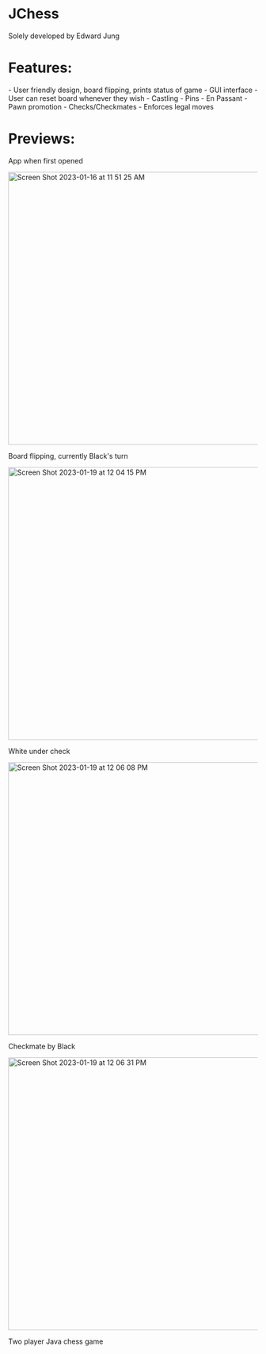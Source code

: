 # JChess

Solely developed by Edward Jung

<h1>Features:</h1>
- User friendly design, board flipping, prints status of game
- GUI interface
- User can reset board whenever they wish
- Castling
- Pins
- En Passant
- Pawn promotion
- Checks/Checkmates
- Enforces legal moves

<h1>Previews:</h1>

App when first opened

<img width="550" alt="Screen Shot 2023-01-16 at 11 51 25 AM" src="https://user-images.githubusercontent.com/109245538/212730216-79e8a27f-b472-4b45-9849-e66c57014764.png">

Board flipping, currently Black's turn 

<img width="550" alt="Screen Shot 2023-01-19 at 12 04 15 PM" src="https://user-images.githubusercontent.com/109245538/213511697-417d2a45-9de4-4978-a598-611f8a472d94.png">

White under check

<img width="550" alt="Screen Shot 2023-01-19 at 12 06 08 PM" src="https://user-images.githubusercontent.com/109245538/213512135-32fb5d8e-8407-46b9-a442-678cd2500d28.png">

Checkmate by Black

<img width="550" alt="Screen Shot 2023-01-19 at 12 06 31 PM" src="https://user-images.githubusercontent.com/109245538/213512223-e39c9f97-39d9-4c51-a89c-f7e6958dd3e9.png">

Two player Java chess game
